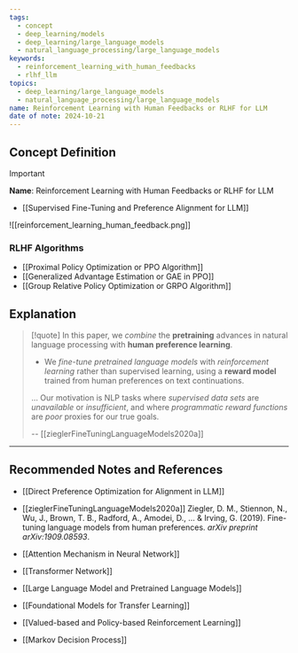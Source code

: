 ```yaml
---
tags:
  - concept
  - deep_learning/models
  - deep_learning/large_language_models
  - natural_language_processing/large_language_models
keywords:
  - reinforcement_learning_with_human_feedbacks
  - rlhf_llm
topics:
  - deep_learning/large_language_models
  - natural_language_processing/large_language_models
name: Reinforcement Learning with Human Feedbacks or RLHF for LLM
date of note: 2024-10-21
---
```


## Concept Definition

>[!important]
>**Name**: Reinforcement Learning with Human Feedbacks or RLHF for LLM


- [[Supervised Fine-Tuning and Preference Alignment for LLM]]

![[reinforcement_learning_human_feedback.png]]

### RLHF Algorithms

- [[Proximal Policy Optimization or PPO Algorithm]]
- [[Generalized Advantage Estimation or GAE in PPO]]
- [[Group Relative Policy Optimization or GRPO Algorithm]]


## Explanation

>[!quote]
>In this paper, we *combine* the **pretraining** advances in natural language processing with **human preference learning**. 
>- We *fine-tune pretrained language models* with *reinforcement learning* rather than supervised learning, using a **reward model** trained from human preferences on text continuations.
>
>...
>Our motivation is NLP tasks where *supervised data sets* are *unavailable* or *insufficient*, and where *programmatic reward functions* are *poor* proxies for our true goals.  
>  
>-- [[zieglerFineTuningLanguageModels2020a]]   







-----------
##  Recommended Notes and References


- [[Direct Preference Optimization for Alignment in LLM]]
- [[zieglerFineTuningLanguageModels2020a]] Ziegler, D. M., Stiennon, N., Wu, J., Brown, T. B., Radford, A., Amodei, D., ... & Irving, G. (2019). Fine-tuning language models from human preferences. _arXiv preprint arXiv:1909.08593_.

- [[Attention Mechanism in Neural Network]]
- [[Transformer Network]]
- [[Large Language Model and Pretrained Language Models]]
- [[Foundational Models for Transfer Learning]]


- [[Valued-based and Policy-based Reinforcement Learning]]
- [[Markov Decision Process]]